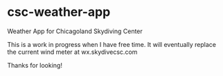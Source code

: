 # csc-weather-app
Weather App for Chicagoland Skydiving Center

This is a work in progress when I have free time. It will eventually replace the current wind meter at wx.skydivecsc.com

Thanks for looking!
